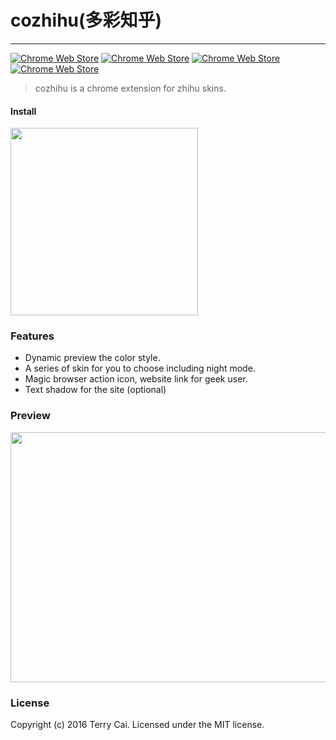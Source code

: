 # cozhihu(多彩知乎)
---


[![Chrome Web Store][version-image]][package-url] [![Chrome Web Store][rating-image]][package-url] [![Chrome Web Store][rating-count-image]][package-url] [![Chrome Web Store][download-image]][package-url]

> cozhihu is a chrome extension for zhihu skins.

#### Install
[<img width="300px" src="http://ww3.sinaimg.cn/large/5fd37818jw1eq7bx4bc4ej20c0038mx9.jpg">](https://chrome.google.com/webstore/detail/oaoadbdcnpjngbdopghepdhlmlbdkgpb)

### Features

- Dynamic preview the color style.
- A series of skin for you to choose including night mode.
- Magic browser action icon, website link for geek user.
- Text shadow for the site (optional)




### Preview

<img aria-hidden="true" class="h-A-Ce-ze-Yf A-Ce-ze-Yf" src="https://lh3.googleusercontent.com/Q9-jyFEiolQrCY9WHREouUwbN4i5gcDGy-xw3xFbFii5Ea8S1ezuRM2IQwuLhCOYNZgntdqFcfI=s640-h400-e365-rw" width="640px" height="400px" >


### License

Copyright (c) 2016 Terry Cai. Licensed under the MIT license.



[rating-count-image]: https://img.shields.io/chrome-web-store/rating-count/oaoadbdcnpjngbdopghepdhlmlbdkgpb.svg?maxAge=2592000&style=flat-square
[rating-image]: https://img.shields.io/chrome-web-store/rating/oaoadbdcnpjngbdopghepdhlmlbdkgpb.svg?maxAge=2592000&style=flat-square
[download-image]: https://img.shields.io/chrome-web-store/d/oaoadbdcnpjngbdopghepdhlmlbdkgpb.svg?maxAge=2592000&style=flat-square
[version-image]: https://img.shields.io/chrome-web-store/v/oaoadbdcnpjngbdopghepdhlmlbdkgpb.svg?maxAge=2592000&style=flat-square
[package-url]: https://chrome.google.com/webstore/detail/oaoadbdcnpjngbdopghepdhlmlbdkgpb
